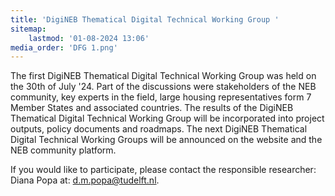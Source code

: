 ```yaml
---
title: 'DigiNEB Thematical Digital Technical Working Group '
sitemap:
    lastmod: '01-08-2024 13:06'
media_order: 'DFG 1.png'
---
```


The first DigiNEB Thematical Digital Technical Working Group was held on the 30th of July '24. 
Part of the discussions were stakeholders of the NEB community, key experts in the field, large housing representatives form 7 Member States and associated countries. 
The results of the DigiNEB Thematical Digital Technical Working Group will be incorporated into project outputs, policy documents and roadmaps. 
The next DigiNEB Thematical Digital Technical Working Groups will be announced on the website and the NEB community platform. 

If you would like to participate, please contact the responsible researcher: Diana Popa at: d.m.popa@tudelft.nl. 